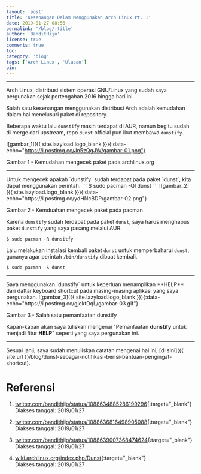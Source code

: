 ```yaml
---
layout: 'post'
title: 'Kesenangan Dalam Menggunakan Arch Linux Pt. 1'
date: 2019-01-27 08:56
permalink: '/blog/:title'
author: 'BanditHijo'
license: true
comments: true
toc:
category: 'blog'
tags: ['Arch Linux', 'Ulasan']
pin:
---
```


<!-- banner of the post -->
<!-- <img class="post&#45;body&#45;img" src="{{ site.lazyload.logo_blank_banner }}" data&#45;echo="#" alt="banner"> -->

<hr>
Arch Linux, distribusi sistem operasi GNU/Linux yang sudah saya pergunakan sejak pertengahan 2016 hingga hari ini.

Salah satu kesenangan menggunakan distribusi Arch adalah kemudahan dalam hal menelusuri paket di repository.

Beberapa waktu lalu `dunstify` masih terdapat di AUR, namun begitu sudah di merge dari upstream, repo `dunst` official pun ikut membawa `dunstify`.

<!-- IMAGE CAPTION -->
![gambar_1]({{ site.lazyload.logo_blank }}){:data-echo="https://i.postimg.cc/Jn5zQgJW/gambar-01.png"}
<p class="img-caption">Gambar 1 - Kemudahan mengecek paket pada archlinux.org</p>

<hr>
Untuk mengecek apakah `dunstify` sudah terdapat pada paket `dunst`, kita dapat menggunakan perintah.
```
$ sudo pacman -Ql dunst
```
<!-- IMAGE CAPTION -->
![gambar_2]({{ site.lazyload.logo_blank }}){:data-echo="https://i.postimg.cc/ydHNcBDP/gambar-02.png"}
<p class="img-caption">Gambar 2 - Kemduahan mengecek paket pada pacman</p>

Karena `dunstify` sudah terdapat pada paket `dunst`, saya harus menghapus paket `dunstify` yang saya pasang melalui AUR.
```
$ sudo pacman -R dunsitfy
```
Lalu melakukan instalasi kembali paket `dunst` untuk memperbaharui `dunst`, gunanya agar perintah `/bin/dunstify` dibuat kembali.
```
$ sudo pacman -S dunst
```

<hr>
Saya menggunakan `dunstify` untuk keperluan menampilkan **HELP** dari daftar keyboard shortcut pada masing-masing aplikasi yang saya pergunakan.
<!-- IMAGE CAPTION -->
![gambar_3]({{ site.lazyload.logo_blank }}){:data-echo="https://i.postimg.cc/gjcktDqL/gambar-03.gif"}
<p class="img-caption">Gambar 3 - Salah satu pemanfaatan dunstify</p>

Kapan-kapan akan saya tuliskan mengenai "Pemanfaatan **dunstify** untuk menjadi fitur **HELP**" seperti yang saya pergunakan ini.
<!-- text-align:center -->

<hr>
Sesuai janji, saya sudah menuliskan catatan mengenai hal ini, [di sini]({{ site.url }}/blog/dunst-sebagai-notifikasi-berisi-bantuan-pengingat-shortcut).

# Referensi

1. [twitter.com/bandithijo/status/1088634885286199296](https://twitter.com/bandithijo/status/1088634885286199296){:target="_blank"}
<br>Diakses tanggal: 2019/01/27

2. [twitter.com/bandithijo/status/1088636816498905088](https://twitter.com/bandithijo/status/1088636816498905088){:target="_blank"}
<br>Diakses tanggal: 2019/01/27

3. [twitter.com/bandithijo/status/1088639007368474624](https://twitter.com/bandithijo/status/1088639007368474624){:target="_blank"}
<br>Diakses tanggal: 2019/01/27

4. [wiki.archlinux.org/index.php/Dunst](https://wiki.archlinux.org/index.php/Dunst){:target="_blank"}
<br>Diakses tanggal: 2019/01/27

